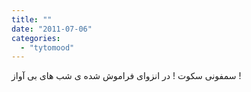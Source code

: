 ```yaml
---
title: ""
date: "2011-07-06"
categories: 
  - "tytomood"
---
```


سمفونی سکوت ! در انزوای فراموش شده ی شب های بی آواز !
